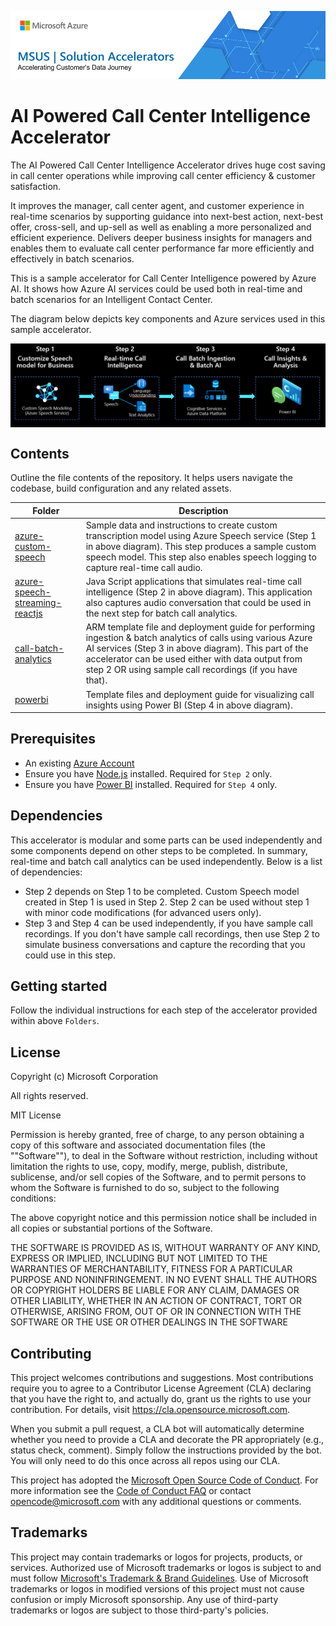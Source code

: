 ![MSUS Solution Accelerator](./images/MSUS%20Solution%20Accelerator%20Banner%20Two_981.png)

# AI Powered Call Center Intelligence Accelerator

The AI Powered Call Center Intelligence Accelerator drives huge cost saving in call center operations while improving call center efficiency & customer satisfaction.

It improves the manager, call center agent, and customer experience in real-time scenarios by supporting guidance into next-best action, next-best offer, cross-sell, and up-sell as well as enabling a more personalized and efficient experience.
Delivers deeper business insights for managers and enables them to evaluate call center performance far more efficiently and effectively in batch scenarios.  

This is a sample accelerator for Call Center Intelligence powered by Azure AI. It shows how Azure AI services could be used both in real-time and batch scenarios for an Intelligent Contact Center.

The diagram below depicts key components and Azure services used in this sample accelerator.

<img src="common/images/highleveloverview.PNG" align="center" />

## Contents

Outline the file contents of the repository. It helps users navigate the codebase, build configuration and any related assets.

| Folder                              | Description                                |
|-------------------|--------------------------------------------|
| [azure-custom-speech](azure-custom-speech)              | Sample data and instructions to create custom transcription model using Azure Speech service (Step 1 in above diagram). This step produces a sample custom speech model. This step also enables speech logging to capture real-time call audio.                  |
| [azure-speech-streaming-reactjs](azure-speech-streaming-reactjs)    | Java Script applications that simulates real-time call intelligence (Step 2 in above diagram). This application also captures audio conversation that could be used in the next step for batch call analytics.             |
| [call-batch-analytics](call-batch-analytics)      | ARM template file and deployment guide for performing ingestion & batch analytics of calls using various Azure AI services (Step 3 in above diagram). This part of the accelerator can be used either with data output from step 2 OR using sample call recordings (if you have that).   |
| [powerbi](powerbi)                  | Template files and deployment guide for visualizing call insights using Power BI (Step 4 in above diagram).      |


## Prerequisites

* An existing [Azure Account](https://azure.microsoft.com/free/)
* Ensure you have [Node.js](https://nodejs.org/en/download/) installed. Required for `Step 2` only.
* Ensure you have [Power BI](https://powerbi.microsoft.com/en-us/downloads/) installed. Required for `Step 4` only.


## Dependencies

This accelerator is modular and some parts can be used independently and some components depend on other steps to be completed. In summary, real-time and batch call analytics can be used independently. Below is a list of dependencies:
* Step 2 depends on Step 1 to be completed. Custom Speech model created in Step 1 is used in Step 2. Step 2 can be used without step 1 with minor code modifications (for advanced users only).
* Step 3 and Step 4 can be used independently, if you have sample call recordings. If you don't have sample call recordings, then use Step 2 to simulate business conversations and capture the recording that you could use in this step.

## Getting started

Follow the individual instructions for each step of the accelerator provided within above `Folders`.

## License

Copyright (c) Microsoft Corporation

All rights reserved.

MIT License

Permission is hereby granted, free of charge, to any person obtaining a copy of this software and associated documentation files (the ""Software""), to deal in the Software without restriction, including without limitation the rights to use, copy, modify, merge, publish, distribute, sublicense, and/or sell copies of the Software, and to permit persons to whom the Software is furnished to do so, subject to the following conditions:

The above copyright notice and this permission notice shall be included in all copies or substantial portions of the Software.

THE SOFTWARE IS PROVIDED AS IS, WITHOUT WARRANTY OF ANY KIND, EXPRESS OR IMPLIED, INCLUDING BUT NOT LIMITED TO THE WARRANTIES OF MERCHANTABILITY, FITNESS FOR A PARTICULAR PURPOSE AND NONINFRINGEMENT. IN NO EVENT SHALL THE AUTHORS OR COPYRIGHT HOLDERS BE LIABLE FOR ANY CLAIM, DAMAGES OR OTHER LIABILITY, WHETHER IN AN ACTION OF CONTRACT, TORT OR OTHERWISE, ARISING FROM, OUT OF OR IN CONNECTION WITH THE SOFTWARE OR THE USE OR OTHER DEALINGS IN THE SOFTWARE


## Contributing

This project welcomes contributions and suggestions.  Most contributions require you to agree to a
Contributor License Agreement (CLA) declaring that you have the right to, and actually do, grant us
the rights to use your contribution. For details, visit https://cla.opensource.microsoft.com.

When you submit a pull request, a CLA bot will automatically determine whether you need to provide
a CLA and decorate the PR appropriately (e.g., status check, comment). Simply follow the instructions
provided by the bot. You will only need to do this once across all repos using our CLA.

This project has adopted the [Microsoft Open Source Code of Conduct](https://opensource.microsoft.com/codeofconduct/).
For more information see the [Code of Conduct FAQ](https://opensource.microsoft.com/codeofconduct/faq/) or
contact [opencode@microsoft.com](mailto:opencode@microsoft.com) with any additional questions or comments.

## Trademarks

This project may contain trademarks or logos for projects, products, or services. Authorized use of Microsoft 
trademarks or logos is subject to and must follow 
[Microsoft's Trademark & Brand Guidelines](https://www.microsoft.com/en-us/legal/intellectualproperty/trademarks/usage/general).
Use of Microsoft trademarks or logos in modified versions of this project must not cause confusion or imply Microsoft sponsorship.
Any use of third-party trademarks or logos are subject to those third-party's policies.
